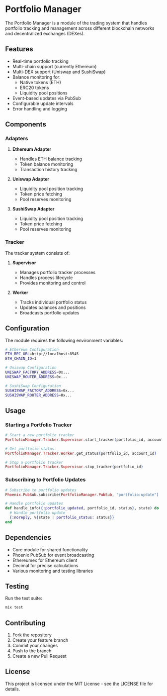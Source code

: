 # Portfolio Manager

The Portfolio Manager is a module of the trading system that handles portfolio tracking and management across different blockchain networks and decentralized exchanges (DEXes).

## Features

- Real-time portfolio tracking
- Multi-chain support (currently Ethereum)
- Multi-DEX support (Uniswap and SushiSwap)
- Balance monitoring for:
  - Native tokens (ETH)
  - ERC20 tokens
  - Liquidity pool positions
- Event-based updates via PubSub
- Configurable update intervals
- Error handling and logging

## Components

### Adapters

1. **Ethereum Adapter**
   - Handles ETH balance tracking
   - Token balance monitoring
   - Transaction history tracking

2. **Uniswap Adapter**
   - Liquidity pool position tracking
   - Token price fetching
   - Pool reserves monitoring

3. **SushiSwap Adapter**
   - Liquidity pool position tracking
   - Token price fetching
   - Pool reserves monitoring

### Tracker

The tracker system consists of:

1. **Supervisor**
   - Manages portfolio tracker processes
   - Handles process lifecycle
   - Provides monitoring and control

2. **Worker**
   - Tracks individual portfolio status
   - Updates balances and positions
   - Broadcasts portfolio updates

## Configuration

The module requires the following environment variables:

```bash
# Ethereum Configuration
ETH_RPC_URL=http://localhost:8545
ETH_CHAIN_ID=1

# Uniswap Configuration
UNISWAP_FACTORY_ADDRESS=0x...
UNISWAP_ROUTER_ADDRESS=0x...

# SushiSwap Configuration
SUSHISWAP_FACTORY_ADDRESS=0x...
SUSHISWAP_ROUTER_ADDRESS=0x...
```

## Usage

### Starting a Portfolio Tracker

```elixir
# Start a new portfolio tracker
PortfolioManager.Tracker.Supervisor.start_tracker(portfolio_id, account_id)

# Get portfolio status
PortfolioManager.Tracker.Worker.get_status(portfolio_id, account_id)

# Stop a portfolio tracker
PortfolioManager.Tracker.Supervisor.stop_tracker(portfolio_id)
```

### Subscribing to Portfolio Updates

```elixir
# Subscribe to portfolio updates
Phoenix.PubSub.subscribe(PortfolioManager.PubSub, "portfolio:update")

# Handle portfolio updates
def handle_info({:portfolio_updated, portfolio_id, status}, state) do
  # Handle portfolio update
  {:noreply, %{state | portfolio_status: status}}
end
```

## Dependencies

- Core module for shared functionality
- Phoenix PubSub for event broadcasting
- Ethereumex for Ethereum client
- Decimal for precise calculations
- Various monitoring and testing libraries

## Testing

Run the test suite:

```bash
mix test
```

## Contributing

1. Fork the repository
2. Create your feature branch
3. Commit your changes
4. Push to the branch
5. Create a new Pull Request

## License

This project is licensed under the MIT License - see the LICENSE file for details.
